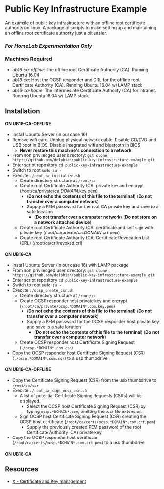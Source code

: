 # Public Key Infrastructure Example
An example of public key infrastructure with an offline root certificate authority on linux. A package of scripts to make setting up and maintaining an offline root certificate authority just a bit easier.

### _For HomeLab Experimentation Only_

### Machines Required
 - *ub16-ca-offline*: The offline root Certificate Authority (CA). Running Ubuntu 16.04
 - *ub16-ca*: Host the OCSP responder and CRL for the offline root Certificate Authority (CA). Running Ubuntu 16.04 w/ LAMP stack
 - *ub16-ca-home*: The intermediate Certificate Authority (CA) for intranet. Running Ubuntu 16.04 w/ LAMP stack
 
## Installation

#### ON UB16-CA-OFFLINE
* Install Ubuntu Server (in our case 16)
* Remove wifi card. Unplug physical network cable. Disable CD/DVD and USB boot in BIOS. Disable Integrated wifi and bluetooth in BIOS.
  * __Never restore this machine's connection to a network__
* From non priviledged user directory: `git clone https://github.com/delphian/public-key-infrastructure-example.git`
* Enter script repository `cd public-key-infrastructure-example`
* Switch to root `sudo su -`
* Execute `./root_ca_initialize.sh`
  * Create directory structure at `/root/ca`
  * Create root Certificate Authority (CA) private key and encrypt (/root/ca/private/ca.*DOMAIN*.key.pem)
    * (__Do not echo the contents of this file to the terminal__) (__Do not transfer over a computer network__)
    * Supply a PEM password for the root CA private key and save to a safe location
      * (__Do not transfer over a computer network__) (__Do not store on a network attached device__)
   * Create root Certificate Authority (CA) certificate and self sign with private key (/root/ca/private/ca.*DOMAIN*.crt.pem)
   * Create root Certificate Authority (CA) Certificate Revocation List (CRL) (/root/ca/crl/revoked.crl)

#### ON UB16-CA
* Install Ubuntu Server (in our case 16) with LAMP package
* From non priviledged user directory: `git clone https://github.com/delphian/public-key-infrastructure-example.git`
* Enter script repository `cd public-key-infrastructure-example`
* Switch to root `sudo su -`
* Execute `./ocsp_create_csr.sh`
  * Create directory structure at `/root/ca`
  * Create OCSP responder host private key and encrypt (`/root/ca/private/ocsp.*DOMAIN*.com.key.pem`)
    * (__Do not echo the contents of this file to the terminal__) (__Do not transfer over a computer network__)
    * Supply a PEM password for the OCSP responder host private key and save to a safe location
      * (__Do not echo the contents of this file to the terminal__) (__Do not transfer over a computer network__)
  * Create OCSP responder host Certificate Signing Request (`./ocsp.*DOMAIN*.com.csr`)
* Copy the OCSP responder host Certificate Signing Request (CSR) (`./ocsp.*DOMAIN*.com.csr`) to a usb thumbdrive

#### ON UB16-CA-OFFLINE
* Copy the Certificate Signing Request (CSR) from the usb thumbdrive to `/root/ca/csr`
* Execute `./root_ca_sign_ocsp_csr.sh`
  * A list of potential Certificate Signing Requests (CSRs) will be displayed.
    * Select the OCSP host Certificate Signing Request (CSR) by typing `ocsp.*DOMAIN*.com`, omitting the .csr file extension.
  * Sign OCSP host Certificate Signing Request (CSR) creating the OCSP host certificate (`/root/ca/certs/ocsp.*DOMAIN*.com.crt.pem`)
    * Supply the previously created PEM password of the root Certificate Authority (CA) private key
* Copy the OCSP responder host certificate (`/root/ca/certs/ocsp.*DOMAIN*.com.crt.pem`) to a usb thumbdrive

#### ON UB16-CA

## Resources
 * [X - Certificate and Key management](https://www.hohnstaedt.de/xca/)
